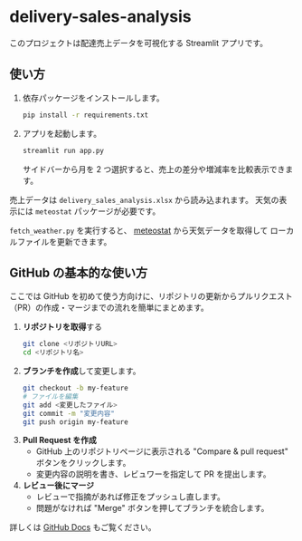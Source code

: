 # delivery-sales-analysis

このプロジェクトは配達売上データを可視化する Streamlit アプリです。

## 使い方

1. 依存パッケージをインストールします。
   ```bash
   pip install -r requirements.txt
   ```
2. アプリを起動します。
   ```bash
   streamlit run app.py
   ```
   サイドバーから月を 2 つ選択すると、売上の差分や増減率を比較表示できます。

売上データは `delivery_sales_analysis.xlsx` から読み込まれます。
天気の表示には `meteostat` パッケージが必要です。

`fetch_weather.py` を実行すると、
[meteostat](https://github.com/meteostat/meteostat) から天気データを取得して
ローカルファイルを更新できます。

## GitHub の基本的な使い方

ここでは GitHub を初めて使う方向けに、リポジトリの更新からプルリクエスト
（PR）の作成・マージまでの流れを簡単にまとめます。

1. **リポジトリを取得**する
   ```bash
   git clone <リポジトリURL>
   cd <リポジトリ名>
   ```
2. **ブランチを作成**して変更します。
   ```bash
   git checkout -b my-feature
   # ファイルを編集
   git add <変更したファイル>
   git commit -m "変更内容"
   git push origin my-feature
   ```
3. **Pull Request を作成**
   - GitHub 上のリポジトリページに表示される
     "Compare & pull request" ボタンをクリックします。
   - 変更内容の説明を書き、レビュワーを指定して PR を提出します。
4. **レビュー後にマージ**
   - レビューで指摘があれば修正をプッシュし直します。
   - 問題がなければ "Merge" ボタンを押してブランチを統合します。

詳しくは [GitHub Docs](https://docs.github.com/ja) もご覧ください。
